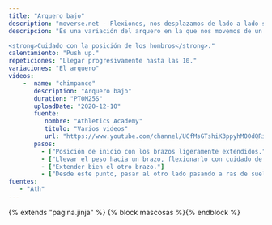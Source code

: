 ```yaml
---
title: "Arquero bajo"
description: "moverse.net - Flexiones, nos desplazamos de lado a lado sobre los brazos, a ras de suelo"
descripcion: "Es una variación del arquero en la que nos movemos de un lado hacia el otro a ras de suelo.

<strong>Cuidado con la posición de los hombros</strong>."
calentamiento: "Push up."
repeticiones: "Llegar progresivamente hasta las 10."
variaciones: "El arquero"
videos: 
    -  name: "chimpance"
       description: "Arquero bajo"
       duration: "PT0M25S"
       uploadDate: "2020-12-10"
       fuente: 
          nombre: "Athletics Academy"
          titulo: "Varios videos"
          url: "https://www.youtube.com/channel/UCfMsGTshiK3ppyhMO0dQRig"
       pasos:
         - ["Posición de inicio con los brazos ligeramente extendidos."]
         - ["Llevar el peso hacia un brazo, flexionarlo con cuidado de juntar el codo hacia el costado. El hombro no debe ir hacia delante sino hacia atrás para que la articulación no sufra."]
         - ["Extender bien el otro brazo."]
         - ["Desde este punto, pasar al otro lado pasando a ras de suelo."]
fuentes: 
   - "Ath"
---
```

{% extends "pagina.jinja" %}
{% block mascosas %}{% endblock %}
